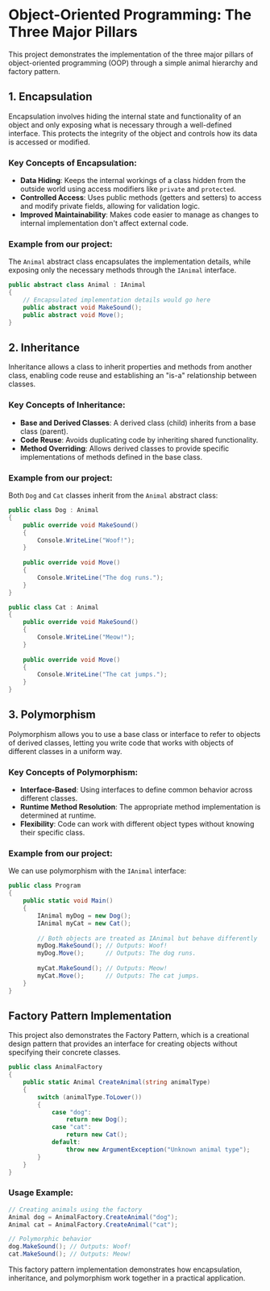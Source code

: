 # Object-Oriented Programming: The Three Major Pillars

This project demonstrates the implementation of the three major pillars of object-oriented programming (OOP) through a simple animal hierarchy and factory pattern.

## 1. Encapsulation

Encapsulation involves hiding the internal state and functionality of an object and only exposing what is necessary through a well-defined interface. This protects the integrity of the object and controls how its data is accessed or modified.

### Key Concepts of Encapsulation:

- **Data Hiding**: Keeps the internal workings of a class hidden from the outside world using access modifiers like `private` and `protected`.
- **Controlled Access**: Uses public methods (getters and setters) to access and modify private fields, allowing for validation logic.
- **Improved Maintainability**: Makes code easier to manage as changes to internal implementation don't affect external code.

### Example from our project:

The `Animal` abstract class encapsulates the implementation details, while exposing only the necessary methods through the `IAnimal` interface.

```csharp
public abstract class Animal : IAnimal
{
    // Encapsulated implementation details would go here
    public abstract void MakeSound();
    public abstract void Move();
}
```

## 2. Inheritance

Inheritance allows a class to inherit properties and methods from another class, enabling code reuse and establishing an "is-a" relationship between classes.

### Key Concepts of Inheritance:

- **Base and Derived Classes**: A derived class (child) inherits from a base class (parent).
- **Code Reuse**: Avoids duplicating code by inheriting shared functionality.
- **Method Overriding**: Allows derived classes to provide specific implementations of methods defined in the base class.

### Example from our project:

Both `Dog` and `Cat` classes inherit from the `Animal` abstract class:

```csharp
public class Dog : Animal
{
    public override void MakeSound()
    {
        Console.WriteLine("Woof!");
    }
    
    public override void Move()
    {
        Console.WriteLine("The dog runs.");
    }
}

public class Cat : Animal
{
    public override void MakeSound()
    {
        Console.WriteLine("Meow!");
    }
    
    public override void Move()
    {
        Console.WriteLine("The cat jumps.");
    }
}
```

## 3. Polymorphism

Polymorphism allows you to use a base class or interface to refer to objects of derived classes, letting you write code that works with objects of different classes in a uniform way.

### Key Concepts of Polymorphism:

- **Interface-Based**: Using interfaces to define common behavior across different classes.
- **Runtime Method Resolution**: The appropriate method implementation is determined at runtime.
- **Flexibility**: Code can work with different object types without knowing their specific class.

### Example from our project:

We can use polymorphism with the `IAnimal` interface:

```csharp
public class Program
{
    public static void Main()
    {
        IAnimal myDog = new Dog();
        IAnimal myCat = new Cat();
        
        // Both objects are treated as IAnimal but behave differently
        myDog.MakeSound(); // Outputs: Woof!
        myDog.Move();      // Outputs: The dog runs.
        
        myCat.MakeSound(); // Outputs: Meow!
        myCat.Move();      // Outputs: The cat jumps.
    }
}
```

## Factory Pattern Implementation

This project also demonstrates the Factory Pattern, which is a creational design pattern that provides an interface for creating objects without specifying their concrete classes.

```csharp
public class AnimalFactory
{
    public static Animal CreateAnimal(string animalType)
    {
        switch (animalType.ToLower())
        {
            case "dog":
                return new Dog();
            case "cat":
                return new Cat();
            default:
                throw new ArgumentException("Unknown animal type");
        }
    }
}
```

### Usage Example:

```csharp
// Creating animals using the factory
Animal dog = AnimalFactory.CreateAnimal("dog");
Animal cat = AnimalFactory.CreateAnimal("cat");

// Polymorphic behavior
dog.MakeSound(); // Outputs: Woof!
cat.MakeSound(); // Outputs: Meow!
```

This factory pattern implementation demonstrates how encapsulation, inheritance, and polymorphism work together in a practical application.